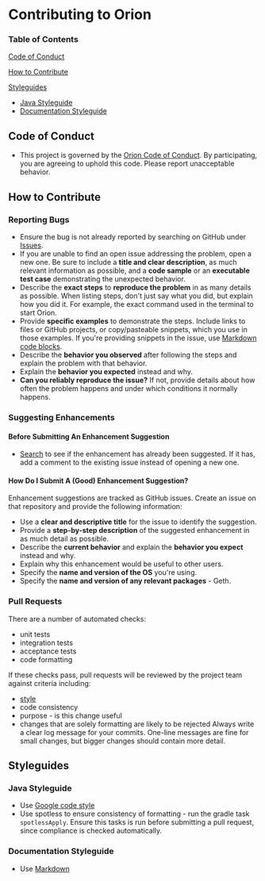 # Contributing to Orion

### Table of Contents

[Code of Conduct](#code-of-conduct)

[How to Contribute](#how-to-contribute)

[Styleguides](#styleguides)

* [Java Styleguide](#java-styleguide)
* [Documentation Styleguide](#documentation-styleguide)

## Code of Conduct
* This project is governed by the [Orion Code of Conduct](CODE_OF_CONDUCT.md). By participating, 
you are agreeing to uphold this code. Please report unacceptable behavior.
## How to Contribute

### Reporting Bugs
* Ensure the bug is not already reported by searching on GitHub under 
[Issues](https://github.com/consensys/orion/issues).
* If you are unable to find an open issue addressing the problem, open a new one. Be sure to include a 
**title and clear description**, as much relevant information as possible, and a **code sample** or 
an **executable test case** demonstrating the unexpected behavior.
* Describe the **exact steps** to **reproduce the problem** in as many details as possible. When 
listing steps, don't just say what you did, but explain how you did it. For example, the exact 
command used in the terminal to start Orion. 
* Provide **specific examples** to demonstrate the steps. Include links to files or GitHub projects, or 
copy/pasteable snippets, which you use in those examples. If you're providing snippets in the issue, 
use [Markdown code blocks](https://help.github.com/articles/getting-started-with-writing-and-formatting-on-github/).
* Describe the **behavior you observed** after following the steps and explain the 
problem with that behavior.
* Explain the **behavior you expected** instead and why.
* **Can you reliably reproduce the issue?** If not, provide details about how often the problem 
happens and under which conditions it normally happens.

### Suggesting Enhancements
#### Before Submitting An Enhancement Suggestion
* [Search](https://github.com/consensys/orion/issues) to see if the enhancement has already been suggested. If it has, add a 
comment to the existing issue instead of opening a new one.

#### How Do I Submit A (Good) Enhancement Suggestion?
Enhancement suggestions are tracked as GitHub issues. Create an issue on that repository and provide 
the following information:

* Use a **clear and descriptive title** for the issue to identify the suggestion.
* Provide a **step-by-step description** of the suggested enhancement in as much detail as possible.
* Describe the **current behavior** and explain the **behavior you expect** instead and why.
* Explain why this enhancement would be useful to other users.
* Specify the **name and version of the OS** you're using.
* Specify the **name and version of any relevant packages** - Geth.

### Pull Requests
There are a number of automated checks:
* unit tests
* integration tests
* acceptance tests
* code formatting 

If these checks pass, pull requests will be reviewed by the project team against criteria including:
* [style](#java-styleguide)
* code consistency
* purpose - is this change useful
* changes that are solely formatting are likely to be rejected
Always write a clear log message for your commits. One-line messages are fine for small changes, but 
bigger changes should contain more detail.
## Styleguides
### Java Styleguide
* Use [Google code style](https://google.github.io/styleguide/javaguide.html)
* Use spotless to ensure consistency of formatting - run the gradle task `spotlessApply`. 
Ensure this tasks is run before submitting a pull request, since compliance is checked automatically.
### Documentation Styleguide
* Use [Markdown](https://daringfireball.net/projects/markdown)
